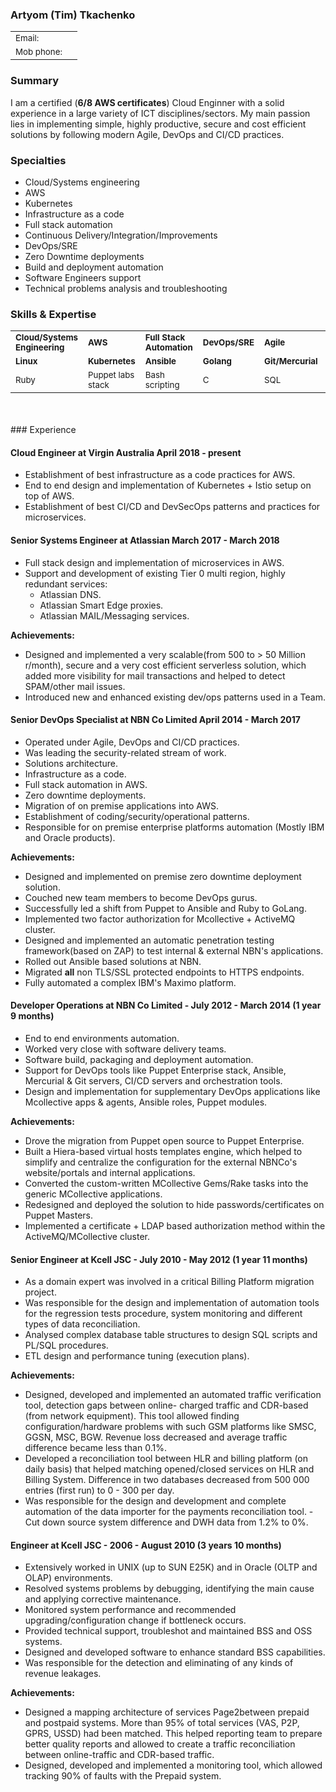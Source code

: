 ### Artyom (Tim) Tkachenko
<table>
  <tbody>
    <tr>
      <td><sub>Email: </sub></td>
      <td><sub></sub></td>
    </tr>
    <tr>
      <td><sub>Mob phone:</sub></td>
      <td><sub></sub></td>
    </tr>
  </tbody>
</table>

### Summary
I am a certified (**6/8 AWS certificates**) Cloud Enginner with a solid experience in a large variety of ICT disciplines/sectors. My main passion lies in implementing simple, highly productive, secure and cost efficient solutions by following modern Agile, DevOps and CI/CD practices.

### Specialties
- Cloud/Systems engineering
- AWS
- Kubernetes
- Infrastructure as a code
- Full stack automation
- Continuous Delivery/Integration/Improvements
- DevOps/SRE
- Zero Downtime deployments
- Build and deployment automation
- Software Engineers support
- Technical problems analysis and troubleshooting

### Skills & Expertise
<table>
  <tbody>
    <tr>
      <td><sub><strong>Cloud/Systems Engineering</sub></td>
      <td><sub><strong>AWS</sub></td>
      <td><sub><strong>Full Stack Automation</sub></td>
      <td><sub><strong>DevOps/SRE</sub></td>
      <td><sub><strong>Agile</sub></td>
      <td><sub><strong>Microservices</sub></td>
      <td><sub><strong>Solutions architecture</sub></td>
      <td><sub><strong>CI/CD practices</sub></td>
    </tr>
    <tr>
      <td><sub><strong>Linux</sub></td>
      <td><sub><strong>Kubernetes</sub></td>
      <td><sub><strong>Ansible</sub></td>
      <td><sub><strong>Golang</sub></td>
      <td><sub><strong>Git/Mercurial </sub></td>
      <td><sub><strong>Packer</sub></td>
      <td><sub><strong>Docker</sub></td>
      <td><sub><strong>Python</sub></td>
    </tr>
    <tr>
      <td><sub>Ruby</sub></td>
      <td><sub>Puppet labs stack</sub></td>
      <td><sub>Bash scripting</sub></td>
      <td><sub>C</sub></td>
      <td><sub>SQL</sub></td>
      <td><sub>Reverse proxies</sub></td>
      <td><sub>ActiveMQ</sub></td>
      <td><sub>Postgresql/Mysql</sub></td>
    </tr>
  </tbody>
</table>
<br>
<br>
### Experience

#### Cloud Engineer at Virgin Australia April 2018 - present

- Establishment of best infrastructure as a code practices for AWS.
- End to end design and implementation of Kubernetes + Istio setup on top of AWS.
- Establishment of best CI/CD and DevSecOps patterns and practices for microservices.

#### Senior Systems Engineer at Atlassian March 2017 - March 2018

- Full stack design and implementation of microservices in AWS.
- Support and development of existing Tier 0 multi region, highly redundant services:
  - Atlassian DNS.
  - Atlassian Smart Edge proxies.
  - Atlassian MAIL/Messaging services.

**Achievements:**

- Designed and implemented a very scalable(from 500 to > 50 Million r/month), secure and a very cost efficient serverless solution, which added more visibility for mail transactions and helped to detect SPAM/other mail issues.
- Introduced new and enhanced existing dev/ops patterns used in a Team.

#### Senior DevOps Specialist at NBN Co Limited  April 2014 - March 2017

- Operated under Agile, DevOps and CI/CD practices.
- Was leading the security-related stream of work.
- Solutions architecture.
- Infrastructure as a code.
- Full stack automation in AWS.
- Zero downtime deployments.
- Migration of on premise applications into AWS.
- Establishment of coding/security/operational patterns.
- Responsible for on premise enterprise platforms automation (Mostly IBM and Oracle products).

**Achievements:**

- Designed and implemented on premise zero downtime deployment solution.
- Couched new team members to become DevOps gurus.
- Successfully led a shift from Puppet to Ansible and Ruby to GoLang.
- Implemented two factor authorization for Mcollective + ActiveMQ cluster.
- Designed and implemented an automatic penetration testing framework(based on ZAP) to test internal & external NBN's applications.  
- Rolled out Ansible based solutions at NBN.
- Migrated **all** non TLS/SSL protected endpoints to HTTPS endpoints.
- Fully automated a complex IBM's Maximo platform.

#### Developer Operations at NBN Co Limited - July 2012 - March 2014 (1 year 9 months)

- End to end environments automation.
- Worked very close with software delivery teams.
- Software build, packaging and deployment automation.
- Support for DevOps tools like Puppet Enterprise stack, Ansible, Mercurial & Git servers, CI/CD servers and orchestration tools.
- Design and implementation for supplementary DevOps applications like Mcollective apps & agents, Ansible roles, Puppet modules.


**Achievements:**

- Drove the migration from Puppet open source to Puppet Enterprise.
- Built a Hiera-based virtual hosts
templates engine, which helped to simplify and centralize the configuration for the external NBNCo's website/portals and internal applications.
- Converted the custom-written MCollective Gems/Rake tasks into the generic
MCollective applications.
- Redesigned and deployed the solution to hide passwords/certificates on Puppet
Masters.
- Implemented a certificate + LDAP based authorization method within the ActiveMQ/MCollective
cluster.

#### Senior Engineer at Kcell JSC - July 2010 - May 2012 (1 year 11 months)


- As a domain expert was involved in a critical Billing
Platform migration project.
- Was responsible for the design and implementation of automation tools for
the regression tests procedure, system monitoring and different types of data reconciliation.
- Analysed
complex database table structures to design SQL scripts and PL/SQL procedures.
- ETL design and
performance tuning (execution plans).

**Achievements:**

- Designed, developed and implemented an automated traffic verification tool, detection gaps between online-
charged traffic and CDR-based (from network equipment). This tool allowed finding configuration/hardware
problems with such GSM platforms like SMSC, GGSN, MSC, BGW. Revenue loss decreased and average
traffic difference became less than 0.1%.
- Developed a reconciliation tool between HLR and billing platform
(on daily basis) that helped matching opened/closed services on HLR and Billing System. Difference in two
databases decreased from 500 000 entries (first run) to 0 - 300 per day.
- Was responsible for the design and
development and complete automation of the data importer for the payments reconciliation tool. - Cut down
source system difference and DWH data from 1.2% to 0%.

#### Engineer at Kcell JSC - 2006 - August 2010 (3 years 10 months)

- Extensively worked in UNIX (up to SUN E25K) and in Oracle (OLTP and OLAP) environments.
- Resolved systems problems by debugging, identifying the main cause and applying corrective maintenance.
- Monitored system performance and recommended upgrading/configuration change if bottleneck occurs.
- Provided technical support, troubleshot and maintained
BSS and OSS systems.
- Designed and developed software to enhance standard BSS capabilities.
- Was responsible for the detection and
eliminating of any kinds of revenue leakages.

**Achievements:**

- Designed a mapping architecture of services
Page2between prepaid and postpaid systems. More than 95% of total services (VAS, P2P, GPRS, USSD) had
been matched. This helped reporting team to prepare better quality reports and allowed to create a traffic
reconciliation between online-traffic and CDR-based traffic.
- Designed, developed and implemented a
monitoring tool, which allowed tracking 90% of faults with the Prepaid system.
